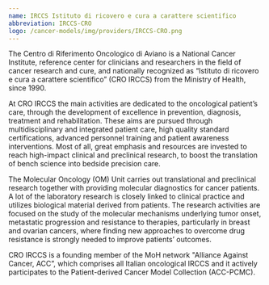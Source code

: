 ```yaml
---
name: IRCCS Istituto di ricovero e cura a carattere scientifico
abbreviation: IRCCS-CRO
logo: /cancer-models/img/providers/IRCCS-CRO.png
---
```

The Centro di Riferimento Oncologico di Aviano is a National Cancer Institute, reference center for clinicians and researchers in the field of cancer research and cure, and nationally recognized as “Istituto di ricovero e cura a carattere scientifico” (CRO IRCCS) from the Ministry of Health, since 1990.

At CRO IRCCS the main activities are dedicated to the oncological patient’s care, through the development of excellence in prevention, diagnosis, treatment and rehabilitation. These aims are pursued through multidisciplinary and integrated patient care, high quality standard certifications, advanced personnel training and patient awareness interventions. Most of all, great emphasis and resources are invested to reach high-impact clinical and preclinical research, to boost the translation of bench science into bedside precision care. 

The Molecular Oncology (OM) Unit carries out translational and preclinical research together with providing molecular diagnostics for cancer patients. A lot of the laboratory research is closely linked to clinical practice and utilizes biological material derived from patients. The research activities are focused on the study of the molecular mechanisms underlying tumor onset, metastatic progression and resistance to therapies, particularly in breast and ovarian cancers, where finding new approaches to overcome drug resistance is strongly needed to improve patients’ outcomes.

CRO IRCCS is a founding member of the MoH network "Alliance Against Cancer, ACC”, which comprises all Italian oncological IRCCS and it actively participates to the Patient-derived Cancer Model Collection (ACC-PCMC).
